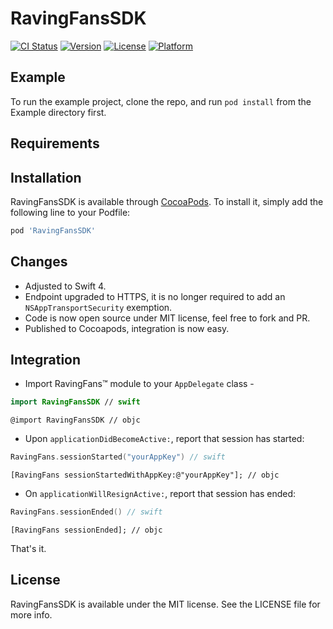 # RavingFansSDK

[![CI Status](http://img.shields.io/travis/ko0f/RavingFansSDK.svg?style=flat)](https://travis-ci.org/ko0f/RavingFansSDK)
[![Version](https://img.shields.io/cocoapods/v/RavingFansSDK.svg?style=flat)](http://cocoapods.org/pods/RavingFansSDK)
[![License](https://img.shields.io/cocoapods/l/RavingFansSDK.svg?style=flat)](http://cocoapods.org/pods/RavingFansSDK)
[![Platform](https://img.shields.io/cocoapods/p/RavingFansSDK.svg?style=flat)](http://cocoapods.org/pods/RavingFansSDK)

## Example

To run the example project, clone the repo, and run `pod install` from the Example directory first.

## Requirements

## Installation

RavingFansSDK is available through [CocoaPods](http://cocoapods.org). To install
it, simply add the following line to your Podfile:

```ruby
pod 'RavingFansSDK'
```

## Changes

* Adjusted to Swift 4.
* Endpoint upgraded to HTTPS, it is no longer required to add an `NSAppTransportSecurity` exemption.
* Code is now open source under MIT license, feel free to fork and PR.
* Published to Cocoapods, integration is now easy.

## Integration

* Import RavingFans™ module to your `AppDelegate` class -
```swift
import RavingFansSDK // swift
```
```objective
@import RavingFansSDK // objc
```

* Upon `applicationDidBecomeActive:`, report that session has started:
```swift
RavingFans.sessionStarted("yourAppKey") // swift
```
```objective
[RavingFans sessionStartedWithAppKey:@"yourAppKey"]; // objc
```

* On `applicationWillResignActive:`, report that session has ended:
```swift
RavingFans.sessionEnded() // swift
```
```objective
[RavingFans sessionEnded]; // objc
```

That's it.

## License

RavingFansSDK is available under the MIT license. See the LICENSE file for more info.
